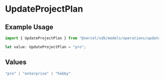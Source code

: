 # UpdateProjectPlan

## Example Usage

```typescript
import { UpdateProjectPlan } from "@vercel/sdk/models/operations/updateproject.js";

let value: UpdateProjectPlan = "pro";
```

## Values

```typescript
"pro" | "enterprise" | "hobby"
```